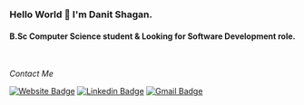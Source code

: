 ### Hello World 👋 I'm Danit Shagan.
#### B.Sc Computer Science student & Looking for Software Development role.
<br />


<p align="left">
  <i> Contact Me </i>
  
   [![Website Badge](https://img.shields.io/badge/-MyResume-47CCCC?style=flat&logo=Google-Chrome&logoColor=white&link=https://drive.google.com/file/d/1sHicx-Y-4w4wypyoZ33ZSk2erjzzGuXo/view)](https://drive.google.com/file/d/1sHicx-Y-4w4wypyoZ33ZSk2erjzzGuXo/view) 
   [![Linkedin Badge](https://img.shields.io/badge/-DanitShagan-blue?style=flat-square&logo=Linkedin&logoColor=white&link=https://www.linkedin.com/in/danit-shagan-62b671192/)](https://www.linkedin.com/in/danit-shagan-62b671192/) 
   [![Gmail Badge](https://img.shields.io/badge/-danishagan@gmail.com-c14438?style=flat-square&logo=Gmail&logoColor=white&link=mailto:danishagan@gmail.com)](mailto:danishagan@gmail.com)
   
</p>
   
  

